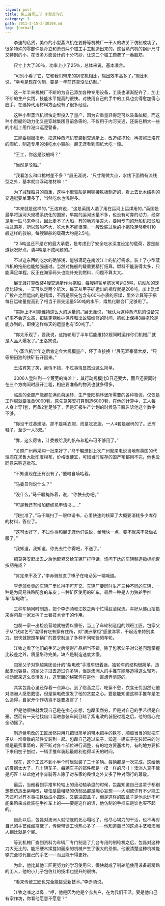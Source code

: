 ```yaml
---
layout: post
title: 第三百零三节 小型蒸汽机
category: 3
path: 2011-2-15-3-30300.md
tag: [normal]
---
```


　　李迪的私货，美帝的小型蒸汽机在姜野等机械厂一干人的攻关下仿制成功了，很多特殊的零部件是孙立和萧贵两个钳工手工制造出来的。这台蒸汽机的锅炉尺寸又特别的小，在很多方面设计的十分巧妙，让这二个钳工颇费了一番脑筋。

　　尺寸上大了30％，功率上小了25％，总体来说，基本凑合。

　　“可别小看了它，它和我们带来的锅驼机相比，输出效率高多了。”周比利说，“幸亏是现在仿制，要是一年前还真没法仿制。”

　　这一年半来机械厂不断的为自己添加各种专用设备，工装也渐渐配齐了，加上不断的生产实践，技能水平提高的很快。对使用自己的手中的工具也变得愈加得心应手，在选择代用材料方面也有了很多经验。

　　这种小型蒸汽机很快定型投入了量产，因为它重量轻得足可以装备舢板，而这种小型艇的动力化又是穿越集团目前急需的。不仅用于内河交通，还装在稍大一些的小艇上用作港口巡逻警备。

　　工能委根据指示，把这种蒸汽机安装到交通艇上，改造成拖轮，再按照王洛宾的图纸，制造专用的浅吃水小驳船。展无涯看到图纸大吃一惊。

　　“王工，你这是驳船吗？”

　　“当然是驳船。”

　　“我看怎么和口棺材差不多？”展无涯说，“尺寸稍微大点，水线下面稍有流线型之外，基本就口浮动棺材嘛！”

　　为了减轻船只的自重，这种小型驳船是用铆接铁板制造的，看上去比木结构的交通艇要单薄多了，当然吃水也浅得多。

　　“本来就是这样的。”王洛宾说，“这是英国人造了用在运河上运煤用的。”英国是最早将运河大规模系统化的国家，早期的运河水量不多，也没有可靠的动力，经常是用一匹马来牵引，因此走不了大船，有的地方落差大，要用专门的升船机把驳船拉过落差，所以驳船不大，吃水也不能很深。一艘改装过后的小拖轮足够牵引10艘这样的驳船，每艘驳船的载荷大约是2.5吨。

　　“2.5吨这还不是它的最大承载，是考虑到了安全吃水深度设定的载荷，要是航道状况好点，装4吨是不成问题的。”

　　不过这东西的吃水的确够浅，能够满足在南渡江上的航行需求。装上了小型蒸汽机的拖船也能勉强通过。当然对拖船的载重要精打细算。燃料不能装得太多，只能满足单程。反正在海家码头也能补充到燃料，问题不算太大。

　　展无涯打算改装4艘交通艇作为拖船，每艘拖轮单航次可运25吨，机动船的速度比较快，一天可以走两个航次，每天从甲子矿运出的褐煤就是200吨。加上洗煤厂投产之后运出的是精煤，不再是原先包含有60％杂质的原煤，里外计算等于把每日运输量提高到了相当于原先运量550吨的水平，煤焦化联合厂足够用了。

　　“实际上不可能维持这么大的运量的。”展无涯说，“我认为这种蒸汽机的设备完好率不会这么高，扣除定期维护保养和出故障维修的时间，航线上保持3艘拖轮是能办到的，即使这样每天的运量也有150吨了。”

　　“你太乐观了，要我说，这拖轮用了半年后能维持2艘同时运作你们机械厂就是人品大爆发了。”王洛宾说。

　　“小蒸汽机半年之后肯定会大规模量产，坏了直接换！”展无涯豪情大发，“只等把田独的铁矿石开回来。”

　　王洛宾笑了笑，豪情不错，不过事情显然没这么简单。

　　3000人登陆到一个荒芜的海滩上，其行动规模比D日还要大，而且还要同时在三个方向同时展开工程，相应要准备的物资也就多得多。

　　临高的全部产能都在满负荷运转，生产登陆榆林堡所需要的各种物资。仅仅是工作服就要准备9000套。原先莫笑安打算制造6000套，在他的计算中，工人每人身上穿1套，再备2套足够了，但是汇报生产计划的时候马千瞩告诉他这个数字不够。

　　“你没干过基建活，那不是耗衣服，而是吃衣服，一人4套是起码的了。还有鞋子，至少一人3双。”

　　“靠，这么厉害，计委拨给我的帆布和粗布可不够用了。”

　　“关照广州再采购一批来好了，”马千瞩想到上次广州就来电说当地有英国的代理商在求售大批印度棉布，价格很便宜，可惜当时库存的国产布都用不完，他也没同意采购这批布。

　　“不知道现在还有没有了。”他暗自嘀咕着。

　　“马委员你说什么？”

　　“没什么，”马千瞩掩饰着，说，“你快去办吧。”

　　“可是我还有增加缝纫机申请书……”

　　“我批准了。”马千瞩扫了一眼申请书，心里快速的核算了大概要消耗多少库存的材料，答应了。

　　“这可太好了，不过你得和展无涯他们说说，给我快一点，要不就来不及做衣服了。”

　　“我知道，我知道，你先去忙你得吧，不送了。”

　　把莫笑安赶出去之后他赶紧又给车辆厂打电话，询问下达的车辆制造指标能否按期完成？

　　“肯定来不及了，”李赤骑拉直了嗓子在电话另一端喊道。

　　李赤骑负责的车辆厂里忙得不可开交。车辆厂要同时生产三种不同的车辆，一种是为简易铁路配套的车皮；一种矿区使用的矿车，最后一种是人力独轮手推车“紫电改”。

　　三种车辆同时制造，把个李赤骑和江牧之两个忙得屁滚尿流。幸好从佛山招揽来得包磊一家发挥了土著技术骨干的作用。

　　包磊一家一出检疫营地就被委以重任，当上了车轮制造组的领班工匠。包家父子从“状如乞丐”混得有吃有穿有住所，对“澳洲掌柜”感激涕零，干起活来特别卖力。很快就按照车辆厂的要求制造了多种不同轮径的车轮。

　　江牧之看了他们的手艺之后觉得产品相当不错，除了包家父子对公差问题掌握比较差之外，质量堪称完美，缺点是制造速度太慢。

　　包家父子对穿越集团设计的“紫电改”手推车很着迷，独轮车的结构很简单，造起来也容易。包家父子过去造过许多辆，但是澳洲人的手推车能够造得这么轻巧，推动起来这么灵活省力，这里面的秘密何在是他一直想弄清楚的。

　　其实包磊心里还存着一点异心。到了临高之后，吃穿不愁，衣食无忧固然让他对澳洲人感恩戴德，但是紫电改激发了他的贪婪之心。要是能知道这种手推车是怎么造得，自家开个作坊岂不是要发财了！

　　但是他很快就发现自己是在痴心妄想，包磊虽然穷，但是对自己的手艺很是自豪。然而有一天他找借口溜进总装车间目睹了紫电改的装配过程之后，他的信心完全动摇了。

　　制造紫电改的工匠居然只用几把很简单的带木把手的铁签，顺顺当当的就把车子从一堆零散的部件安装到一起。包磊自己造过车子，知道一辆车子在装起来的时候是最费事情的，要不断对各个部位进行调整，有的地方要塞木片，有的地方要拆下来用刨子刨过，一辆手推车装起最顺利也得半天的时间。

　　现在，这个工匠不到小半个时辰就装了二十多辆。每辆都是一次完成，这给他的震撼太大了。几十辆车子，每辆车子的部件都是一模一样的尺寸！澳洲人真不愧是巧匠！从此他对李赤骑等人除了对东家的畏惧之外又多了种对同行的尊敬。

　　最后，当他看到手推车轮轴上的滚动轴承盘的时候，包磊知道自己这辈子都别想模仿造出紫电改，哪怕是最粗糙的仿制品都是痴心妄想——大明或许有不少能工巧匠可以有本事把铁做成小圆珠，又装进圆盒子，但是这样的圆盒子是他永远不可能采购来成批装在手推车上的——要是这样的话，他仿制的手推车是谁也买不起的。

　　自此以后，包磊对澳洲人就彻底的死心塌地了，他尽心竭力的干活，也不再对自己的手艺藏藏掖掖了，传帮带徒工也热心多了——他知道自己的这点手艺和澳洲人相比就是个屁。

　　等到机械厂查到资料为车辆厂专门制造了几台专用的制轮机之后，包磊对这种力大无比的，能把硬木揉搓如面条的机械产生了很大的恐惧，他很清楚这种机械能够完全取代自己的手艺——而且能干得更好。

　　为此，他比其他工匠更努力的学习使用它，很快就成了制轮组使用设备最精熟的工人，他的小儿子包伯红的技术也提升的很快。

　　“看来传统工匠也完全能接受新技术。”李赤骑说。

　　江牧之嗤之以鼻：“哼，他是因为他是个赤贫户，在为我们干活。要是他自己有家作坊，你看他愿意不愿意？”
